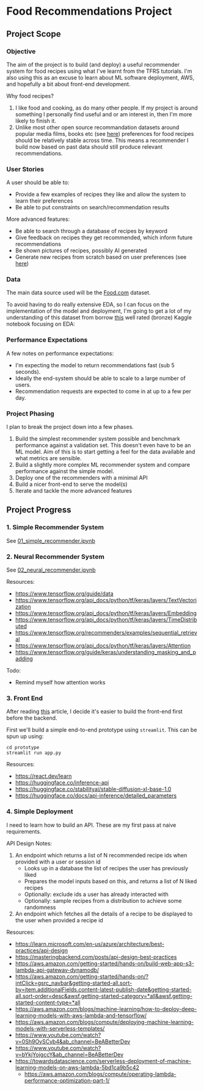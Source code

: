 # Food Recommendations Project

## Project Scope

### Objective
The aim of the project is to build (and deploy) a useful recommender system for food recipes using what I've learnt from the TFRS tutorials. I'm also using this as an excuse to learn about ML software deployment, AWS, and hopefully a bit about front-end development.

Why food recipes?
1. I like food and cooking, as do many other people. If my project is around something I personally find useful and or am interest in, then I'm more likely to finish it.
2. Unlike most other open source recommandation datasets around popular media films, books etc (see [here](https://cseweb.ucsd.edu/~jmcauley/datasets.html#bartering_data)) preferences for food recipes should be relatively stable across time. This means a recommender I build now based on past data should still produce relevant recommendations.

### User Stories
A user should be able to:
* Provide a few examples of recipes they like and allow the system to learn their preferences
* Be able to put constraints on search/recommendation results

More advanced features:
* Be able to search through a database of recipes by keyword
* Give feedback on recipes they get recommended, which inform future recommendations
* Be shown pictures of recipes, possibly AI generated
* Generate new recipes from scratch based on user preferences (see [here](https://aclanthology.org/D19-1613.pdf))

### Data
The main data source used will be the [Food.com](https://www.kaggle.com/datasets/shuyangli94/food-com-recipes-and-user-interactions?resource=download) dataset.

To avoid having to do really extensive EDA, so I can focus on the implementation of the model and deployment, I'm going to get a lot of my understanding of this dataset from borrow [this](https://www.kaggle.com/code/etsc9287/food-com-eda-and-text-analysis) well rated (bronze) Kaggle notebook focusing on EDA: 

### Performance Expectations
A few notes on performance expectations:
* I'm expecting the model to return recommendations fast (sub 5 seconds).
* Ideally the end-system should be able to scale to a large number of users.
* Recommendation requests are expected to come in at up to a few per day.

### Project Phasing
I plan to break the project down into a few phases.

1. Build the simplest recommender system possible and benchmark performance against a validation set. This doesn't even have to be an ML model. Aim of this is to start getting a feel for the data available and what metrics are sensible.
2. Build a slightly more complex ML recommender system and compare performance against the simple model.
3. Deploy one of the recommenders with a minimal API
4. Build a nicer front-end to serve the model(s)
5. Iterate and tackle the more advanced features

## Project Progress

### 1. Simple Recommender System

See [01_simple_recommender.ipynb](./01_simple_recommender.ipynb)

### 2. Neural Recommender System

See [02_neural_recommender.ipynb](./02_neural_recommender.ipynb)

Resources:
* https://www.tensorflow.org/guide/data
* https://www.tensorflow.org/api_docs/python/tf/keras/layers/TextVectorization
* https://www.tensorflow.org/api_docs/python/tf/keras/layers/Embedding
* https://www.tensorflow.org/api_docs/python/tf/keras/layers/TimeDistributed
* https://www.tensorflow.org/recommenders/examples/sequential_retrieval
* https://www.tensorflow.org/api_docs/python/tf/keras/layers/Attention
* https://www.tensorflow.org/guide/keras/understanding_masking_and_padding

Todo:
* Remind myself how attention works


### 3. Front End

After reading [this](https://www.bighuman.com/blog/backend-frontend-web-development-where-do-you-start) article, I decide it's easier to build the front-end first before the backend.

First we'll build a simple end-to-end prototype using `streamlit`. This can be spun up using:

```
cd prototype
streamlit run app.py
```

Resources:
* https://react.dev/learn
* https://huggingface.co/inference-api
* https://huggingface.co/stabilityai/stable-diffusion-xl-base-1.0
* https://huggingface.co/docs/api-inference/detailed_parameters


### 4. Simple Deployment

I need to learn how to build an API. These are my first pass at naive requirements.

API Design Notes:
1. An endpoint which returns a list of N recommended recipe ids when provided with a user or session id
    * Looks up in a database the list of recipes the user has previously liked
    * Prepares the model inputs based on this, and returns a list of N liked recipes
    * Optionally: exclude ids a user has already interacted with
    * Optionally: sample recipes from a distribution to achieve some randomness
2. An endpoint which fetches all the details of a recipe to be displayed to the user when provided a recipe id

Resources:
* https://learn.microsoft.com/en-us/azure/architecture/best-practices/api-design
* https://masteringbackend.com/posts/api-design-best-practices
* https://aws.amazon.com/getting-started/hands-on/build-web-app-s3-lambda-api-gateway-dynamodb/
* https://aws.amazon.com/getting-started/hands-on/?intClick=gsrc_navbar&getting-started-all.sort-by=item.additionalFields.content-latest-publish-date&getting-started-all.sort-order=desc&awsf.getting-started-category=*all&awsf.getting-started-content-type=*all
* https://aws.amazon.com/blogs/machine-learning/how-to-deploy-deep-learning-models-with-aws-lambda-and-tensorflow/
* https://aws.amazon.com/blogs/compute/deploying-machine-learning-models-with-serverless-templates/
* https://www.youtube.com/watch?v=0Sh9OySCyb4&ab_channel=BeABetterDev
* https://www.youtube.com/watch?v=bYkjYojgccY&ab_channel=BeABetterDev
* https://towardsdatascience.com/serverless-deployment-of-machine-learning-models-on-aws-lambda-5bd1ca9b5c42
    * https://aws.amazon.com/blogs/compute/operating-lambda-performance-optimization-part-1/
